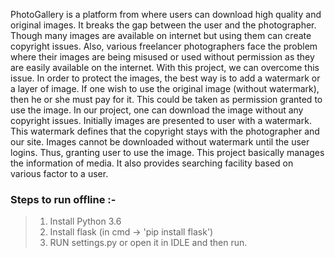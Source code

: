 PhotoGallery is a platform from where users can download high quality and original images. 
It breaks the gap between the user and the photographer. 
Though many images are available on internet but using them can create copyright issues. 
Also, various freelancer photographers face the problem where their images are being misused or used without permission as they are easily available on the internet. 
With this project, we can overcome this issue. 
In order to protect the images, the best way is to add a watermark or a layer of image. 
If one wish to use the original image (without watermark), then he or she must pay for it. 
This could be taken as permission granted to use the image. 
In our project, one can download the image without any copyright issues. 
Initially images are presented to user with a watermark. 
This watermark defines that the copyright stays with the photographer and our site. 
Images cannot be downloaded without watermark until the user logins. 
Thus, granting user to use the image. 
This project basically manages the information of media. It also provides searching facility based on various factor to a user.

### Steps to run offline :-
> 1. Install Python 3.6
> 2. Install flask (in cmd -> 'pip install flask')
> 3. RUN settings.py or open it in IDLE and then run.
